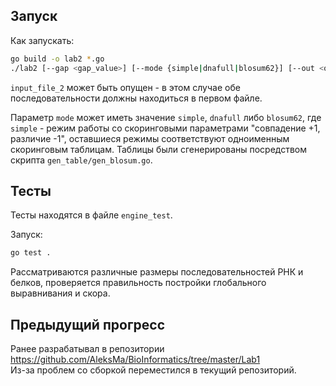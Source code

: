 ## Запуск
Как запускать:
```bash
go build -o lab2 *.go
./lab2 [--gap <gap_value>] [--mode {simple|dnafull|blosum62}] [--out <output_file] <input_file_1> [<input_file_2>]
```
`input_file_2` может быть опущен - в этом случае обе последовательности должны находиться в первом файле.

Параметр `mode` может иметь значение `simple`, `dnafull` либо `blosum62`, где `simple` - режим работы со скоринговыми параметрами "совпадение +1, различие -1", оставшиеся режимы соответствуют одноименным скоринговым таблицам. Таблицы были сгенерированы посредством скрипта `gen_table/gen_blosum.go`.

## Тесты
Тесты находятся в файле `engine_test`.

Запуск: 
```bash
go test .
```
Рассматриваются различные размеры последовательностей РНК и белков, проверяется правильность постройки глобального выравнивания и скора. 

## Предыдущий прогресс
Ранее разрабатывал в репозитории https://github.com/AleksMa/BioInformatics/tree/master/Lab1  
Из-за проблем со сборкой переместился в текущий репозиторий.
